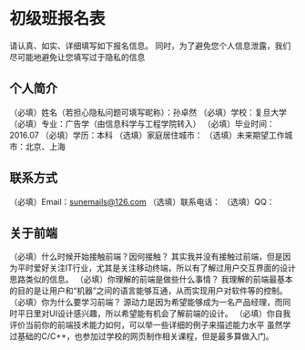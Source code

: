 # 初级班报名表

请认真、如实、详细填写如下报名信息。
同时，为了避免您个人信息泄露，我们尽可能地避免让您填写过于隐私的信息

## 个人简介

（必填）姓名（若担心隐私问题可填写昵称）：孙卓然
（必填）学校：复旦大学
（必填）专业：广告学（由信息科学与工程学院转入）
（必填）毕业时间：2016.07
（必填）学历：本科
（选填）家庭居住城市：
（选填）未来期望工作城市：北京、上海

## 联系方式

（必填）Email：sunemails@126.com
（选填）联系电话：
（选填）QQ：

## 关于前端

（必填）什么时候开始接触前端？因何接触？
其实我并没有接触过前端，但是因为平时爱好关注IT行业，尤其是关注移动终端，所以有了解过用户交互界面的设计思路类似的信息。
（必填）你理解的前端是做些什么事情？
我理解的前端最基本的目的是让用户和“机器”之间的语言能够互通，从而实现用户对软件等的控制。
（必填）你为什么要学习前端？
源动力是因为希望能够成为一名产品经理，而同时平日里对UI设计感兴趣，所以希望能有机会了解前端的设计。
（必填）你自我评价当前你的前端技术能力如何，可以举一些详细的例子来描述能力水平
虽然学过基础的C/C++，也参加过学校的网页制作相关课程，但是最多算做入门。
